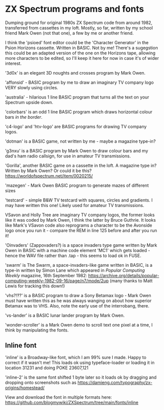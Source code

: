 # ZX Spectrum programs and fonts
Dumping ground for original 1980s ZX Spectrum code from around 1982, transferred from cassettes in my loft. Mostly, so far, written by my school friend Mark Owen (not that one), a few by me or another friend.

I think the 'psioed' font editor could be the 'Character Generator' in the Psion Horizons cassette. Written in BASIC. Not by me! There's a sugegstion this could be an adapted version of the one on the Horizons tape, allowing more characters to be edited, so I'll keep it here for now in case it's of wider interest.

'3d0x' is an elegant 3D noughts and crosses program by Mark Owen.

'affonsid' - BASIC program by me to draw an imaginary TV company logo VERY slowly using circles.

'australia' - hilarious 1 line BASIC program that turns all the text on your Spectrum upside down.

'colorbars' is an odd 1 line BASIC program which draws horizontal colour bars *in the border*.

'c4-logo' and 'htv-logo' are BASIC programs for drawing TV company logos.

'dotman' is a BASIC game, not written by me - maybe a magazine type-in?

'g3nxu' is a BASIC program by Mark Owen to draw colour bars and my dad's ham radio callsign, for use in amateur TV transmissions.

'Gorilla', another BASIC game on a cassette in the loft. A magazine type in? Written by Mark Owen? Or could it be this? https://worldofspectrum.net/item/0020215/

'mazegen' - Mark Owen BASIC program to generate mazes of different sizes

'testcard' - simple B&W TV testcard with squares, circles and gradients. I may have written this one! Likely used for amateur TV transmissions.

VSavon and Holly Tree are imaginary TV company logos, the former looks like it was coded by Mark Owen, I think the latter by Bruce Guthrie. It looks like Mark's VSavon code also reprograms a character to be the Avonside logo once you run it - compare the REM in line 125 before and after you run it!

'Oinvaders' (Zappovaders?) is a space invaders type game written by Mark Owen in BASIC with a machine code element 'MC1' which gets loaded - hence the WAV file rather than .tap - this seems to load ok in FUSE.

'swarm' is The Swarm, a space-invaders-like game written in BASIC, is a type-in written by Simon Lane which appeared in *Popular Computing Weekly* magazine, 16th September 1982: https://archive.org/details/popular-computing-weekly-1982-09-16/page/n7/mode/2up (many thanks to Matt Lewis for tracking this down!)

'vhs?!‽?' is a BASIC program to draw a Sony Betamax logo - Mark Owen must have written this as he was always wanging on about how superior Betamax was to VHS. Also, note the early use of the interrobang, there.

'vs-lander' is a BASIC lunar lander program by Mark Owen.

'wonder-scroller' is a Mark Owen demo to scroll text one pixel at a time, I think by manipulating the fonts.

## Inline font 
'inline' is a Broadway-like font, which I am 99% sure I made. Happy to correct if it wasn't me! This loads ok using typeface-loader or loading it in location 31231 and doing POKE 23607,121 

'inline-2' is the same font shifted 1 byte later so it loads ok by dragging and dropping onto screenshots such as https://damieng.com/typography/zx-origins/homestead/

View and download the font in multiple formats here: https://github.com/blogmywiki/ZXSpectrum/tree/main/fonts/inline
